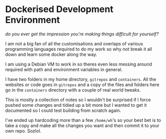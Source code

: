 # Dockerised Development Environment

_do you ever get the impression you're making things difficult for yourself?_

I am not a big fan of all the customisations and overlaps of various programming languages required to do my work so why not break it all down and learn some docker along the way.

I am using a Debian VM to work in so theres even less messing around required with path and environment variables in general.

I have two folders in my home directory, `gitrepos` and `containers`. All the websites or code goes in `gitrepos` and a copy of the files and folders here go in the `containers` directory with a couple of real world tweaks.

This is mostly a collection of notes so I wouldn't be surprised if I force pushed some changes and tidied up a bit more but I wanted to get it documented so I could test building from scratch again.

I've ended up hardcoding more than a few `/home/wh`'s so your best bet is to take a copy and make all the changes you want and then commit it to your own repo. Sozlol.
